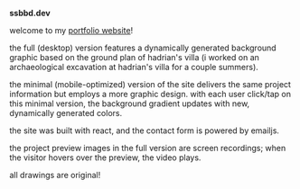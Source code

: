 **ssbbd.dev**

welcome to my [portfolio website](https://ssbbd.dev)!

the full (desktop) version features a dynamically generated background graphic based on the ground plan of hadrian's villa
(i worked on an archaeological excavation at hadrian's villa for a couple summers).

the minimal (mobile-optimized) version of the site delivers the same project information but employs a more graphic design.
with each user click/tap on this minimal version, the background gradient updates with new, dynamically generated colors.

the site was built with react, and the contact form is powered by emailjs.

the project preview images in the full version are screen recordings; when the visitor hovers over the preview, the video plays.

all drawings are original!